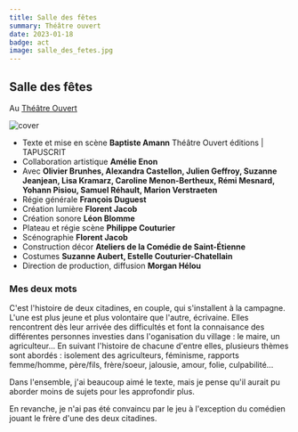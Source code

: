 ```yaml
---
title: Salle des fêtes
summary: Théâtre ouvert
date: 2023-01-18
badge: act
image: salle_des_fetes.jpg
---
```


## Salle des fêtes

Au [Théâtre Ouvert](http://www.theatre-ouvert.com/spectacle/salle-des-fetes/)

![cover](/static/images/act/salle_des_fetes.jpg)

* Texte et mise en scène **Baptiste Amann** Théâtre Ouvert éditions | TAPUSCRIT
* Collaboration artistique **Amélie Enon**
* Avec **Olivier Brunhes, Alexandra Castellon, Julien Geffroy, Suzanne Jeanjean, Lisa Kramarz, Caroline Menon-Bertheux, Rémi Mesnard, Yohann Pisiou, Samuel Réhault, Marion Verstraeten**
* Régie générale **François Duguest**
* Création lumière **Florent Jacob**
* Création sonore **Léon Blomme**
* Plateau et régie scène **Philippe Couturier**
* Scénographie **Florent Jacob**
* Construction décor **Ateliers de la Comédie de Saint-Étienne**
* Costumes **Suzanne Aubert, Estelle Couturier-Chatellain**
* Direction de production, diffusion **Morgan Hélou** 

### Mes deux mots

C'est l'histoire de deux citadines, en couple, qui s'installent à la campagne. L'une est plus jeune et plus volontaire 
que l'autre, écrivaine. Elles rencontrent dès leur arrivée des difficultés et font 
la connaisance des différentes personnes investies dans l'oganisation du village : le maire, un agriculteur... 
En suivant l'histoire de chacune d'entre elles, plusieurs thèmes sont abordés : isolement des agriculteurs, féminisme, 
rapports femme/homme, père/fils, frère/soeur, jalousie, amour, folie, culpabilité...

Dans l'ensemble, j'ai beaucoup aimé le texte, mais je pense qu'il aurait pu aborder moins de 
sujets pour les approfondir plus.

En revanche, je n'ai pas été convaincu par le jeu à l'exception du comédien jouant le frère
d'une des deux citadines. 